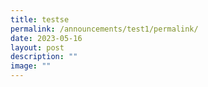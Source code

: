 ```yaml
---
title: testse
permalink: /announcements/test1/permalink/
date: 2023-05-16
layout: post
description: ""
image: ""
---
```


